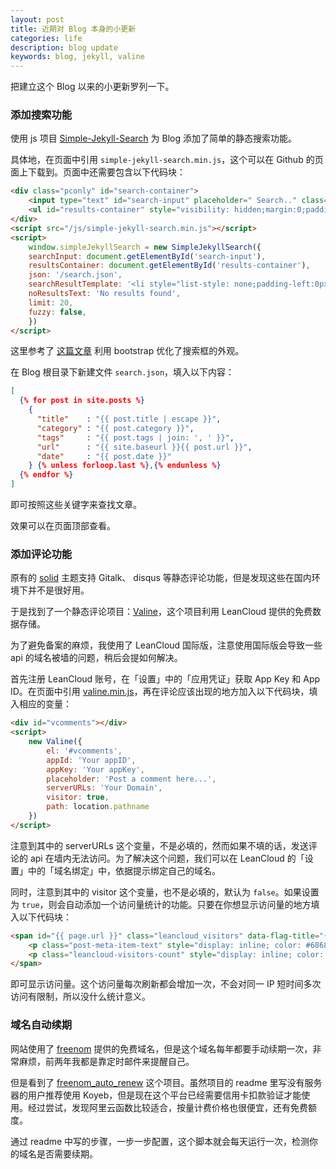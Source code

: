 ```yaml
---
layout: post
title: 近期对 Blog 本身的小更新
categories: life
description: blog update
keywords: blog, jekyll, valine
---
```


把建立这个 Blog 以来的小更新罗列一下。

### 添加搜索功能

使用 js 项目 [Simple-Jekyll-Search](https://github.com/christian-fei/Simple-Jekyll-Search) 为 Blog 添加了简单的静态搜索功能。

具体地，在页面中引用 `simple-jekyll-search.min.js`，这个可以在 Github 的页面上下载到。页面中还需要包含以下代码块：

```html
<div class="pconly" id="search-container">
    <input type="text" id="search-input" placeholder=" Search.." class="nav_a1" style="border-radius:2px; border:1px solid #DBDBDB;">
    <ul id="results-container" style="visibility: hidden;margin:0;padding:0;position:absolute"></ul>
</div>
<script src="/js/simple-jekyll-search.min.js"></script>
<script>
    window.simpleJekyllSearch = new SimpleJekyllSearch({
    searchInput: document.getElementById('search-input'),
    resultsContainer: document.getElementById('results-container'),
    json: '/search.json',
    searchResultTemplate: '<li style="list-style: none;padding-left:0px;border-radius: 1px;border: 1px solid #DBDBDB;visibility: visible;"><a href="{url}" title="{desc}">{title}</a></li>',
    noResultsText: 'No results found',
    limit: 20,
    fuzzy: false,
    })
</script>
```

这里参考了 [这篇文章](http://ichenkaihua.github.io/2015/11/16/jekyll-search-via-simple_jekyll_search/) 利用 bootstrap 优化了搜索框的外观。

在 Blog 根目录下新建文件 `search.json`，填入以下内容：

```json
[
  {% for post in site.posts %}
    {
      "title"    : "{{ post.title | escape }}",
      "category" : "{{ post.category }}",
      "tags"     : "{{ post.tags | join: ', ' }}",
      "url"      : "{{ site.baseurl }}{{ post.url }}",
      "date"     : "{{ post.date }}"
    } {% unless forloop.last %},{% endunless %}
  {% endfor %}
]
```

即可按照这些关键字来查找文章。

效果可以在页面顶部查看。

### 添加评论功能

原有的 [solid](http://github.com/mzlogin/jekyll-theme-solid) 主题支持 Gitalk、 disqus 等静态评论功能，但是发现这些在国内环境下并不是很好用。

于是找到了一个静态评论项目：[Valine](https://valine.js.org/)，这个项目利用 LeanCloud 提供的免费数据存储。

为了避免备案的麻烦，我使用了 LeanCloud 国际版，注意使用国际版会导致一些 api 的域名被墙的问题，稍后会提如何解决。

首先注册 LeanCloud 账号，在「设置」中的「应用凭证」获取 App Key 和 App ID。在页面中引用 [valine.min.js](//unpkg.com/valine/dist/Valine.min.js)，再在评论应该出现的地方加入以下代码块，填入相应的变量：

```html
<div id="vcomments"></div>
<script>
    new Valine({
        el: '#vcomments',
        appId: 'Your appID',
        appKey: 'Your appKey',
        placeholder: 'Post a comment here...',
        serverURLs: 'Your Domain',
        visitor: true,
        path: location.pathname
    })
</script>
```

注意到其中的 serverURLs 这个变量，不是必填的，然而如果不填的话，发送评论的 api 在墙内无法访问。为了解决这个问题，我们可以在 LeanCloud 的「设置」中的「域名绑定」中，依据提示绑定自己的域名。

同时，注意到其中的 visitor 这个变量，也不是必填的，默认为 `false`。如果设置为 `true`，则会自动添加一个访问量统计的功能。只要在你想显示访问量的地方填入以下代码块：


```html
<span id="{{ page.url }}" class="leancloud_visitors" data-flag-title="{{ page.title }}">
    <p class="post-meta-item-text" style="display: inline; color: #686868">页面访问次数 </em>
    <p class="leancloud-visitors-count" style="display: inline; color: #383838; font-family: Impact"> ♥ </i>
</span>
```

即可显示访问量。这个访问量每次刷新都会增加一次，不会对同一 IP 短时间多次访问有限制，所以没什么统计意义。

### 域名自动续期

网站使用了 [freenom](https://www.freenom.com/) 提供的免费域名，但是这个域名每年都要手动续期一次，非常麻烦，前两年我都是靠定时邮件来提醒自己。

但是看到了 [freenom_auto_renew](https://github.com/luolongfei/freenom) 这个项目。虽然项目的 readme 里写没有服务器的用户推荐使用 Koyeb，但是现在这个平台已经需要信用卡扣款验证才能使用。经过尝试，发现阿里云函数比较适合，按量计费价格也很便宜，还有免费额度。

通过 readme 中写的步骤，一步一步配置，这个脚本就会每天运行一次，检测你的域名是否需要续期。
